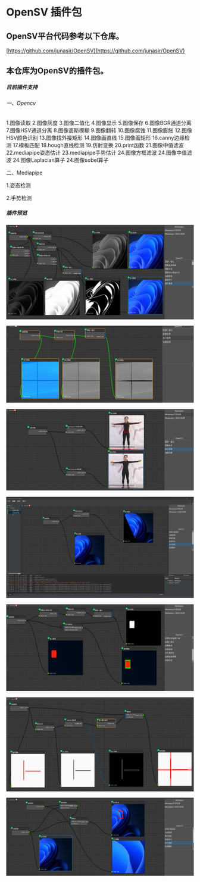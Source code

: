 # OpenSV 插件包
## OpenSV平台代码参考以下仓库。

[https://github.com/junasir/OpenSV](https://github.com/junasir/OpenSV)

## 本仓库为OpenSV的插件包。

##### 目前插件支持
###### 一、Opencv
1.图像读取
2.图像灰度
3.图像二值化
4.图像显示
5.图像保存
6.图像BGR通道分离
7.图像HSV通道分离
8.图像高斯模糊
9.图像翻转
10.图像腐蚀
11.图像膨胀
12.图像HSV颜色识别
13.图像找外接矩形
14.图像画直线
15.图像画矩形
16.canny边缘检测
17.模板匹配
18.hough直线检测
19.仿射变换
20.print函数
21.图像中值滤波
22.mediapipe姿态估计
23.mediapipe手势估计
24.图像方框滤波
24.图像中值滤波
24.图像Laplacian算子
24.图像sobel算子


二、Mediapipe

1.姿态检测

2.手势检测



##### 插件预览
![image](images/202302282155.png)

![image](images/Xm-SYlUGG1JhoVZeV4MQGTgTzFhneWH3-P8TFr_NFJI.png)

![image](images/AxWrwTsVA6I5D6umrjEh47HMEZ3M1ZDYmbt64c1xhOA.png)

![image](images/4ef890c966513e9ef6a52affed309df.png)

![image](images/Db0B2TxyS0G22WaZ79cc7bWnZs7OdRe9Oe1oqn_cyQE.png)

![image](images/20230306205035.png)

![image](images/20230306205031.png)